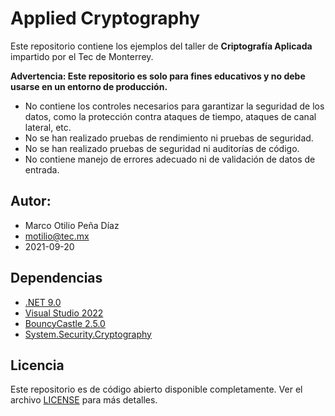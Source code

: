 # Applied Cryptography 

Este repositorio contiene los ejemplos del taller de **Criptografía Aplicada** impartido por el Tec de Monterrey.

**Advertencia:
Este repositorio es solo para fines educativos y no debe usarse en un entorno de producción.**
- No contiene los controles necesarios para garantizar la seguridad de los datos, 
como la protección contra ataques de tiempo, ataques de canal lateral, etc. 
- No se han realizado pruebas de rendimiento ni pruebas de seguridad.
- No se han realizado pruebas de seguridad ni auditorías de código.
- No contiene manejo de errores adecuado ni de validación de datos de entrada.


## Autor: 
- Marco Otilio Peña Díaz
- motilio@tec.mx
- 2021-09-20

## Dependencias

- [.NET 9.0](https://dotnet.microsoft.com/download/dotnet/9.0)
- [Visual Studio 2022](https://visualstudio.microsoft.com/vs/)
- [BouncyCastle 2.5.0](https://www.bouncycastle.org/csharp/index.html)
- [System.Security.Cryptography](https://docs.microsoft.com/en-us/dotnet/api/system.security.cryptography?view=net-9.0)

## Licencia
Este repositorio es de código abierto disponible completamente. Ver el archivo [LICENSE](LICENSE) para más detalles.

